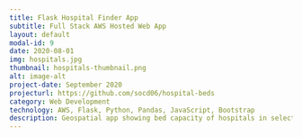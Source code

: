```yaml
---
title: Flask Hospital Finder App
subtitle: Full Stack AWS Hosted Web App
layout: default
modal-id: 9
date: 2020-08-01
img: hospitals.jpg
thumbnail: hospitals-thumbnail.png
alt: image-alt
project-date: September 2020
projecturl: https://github.com/socd06/hospital-beds
category: Web Development
technology: AWS, Flask, Python, Pandas, JavaScript, Bootstrap
description: Geospatial app showing bed capacity of hospitals in selected location. Hosted with AWS and developed with Python Flask as part of the AWS Data Exchange Challenge.
---
```

